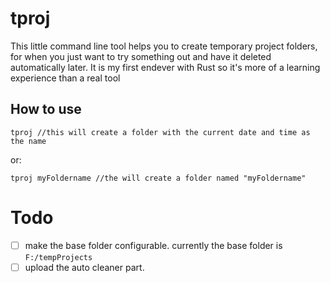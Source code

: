 # tproj
This little command line tool helps you to create temporary project folders, for when you just want to try something out and have it deleted automatically later.
It is my first endever with Rust so it's more of a learning experience than a real tool

## How to use

```shell
tproj //this will create a folder with the current date and time as the name
```
or:

 ```shell
tproj myFoldername //the will create a folder named "myFoldername"
```

# Todo
- [ ] make the base folder configurable. currently the base folder is `F:/tempProjects`
- [ ] upload the auto cleaner part. 

